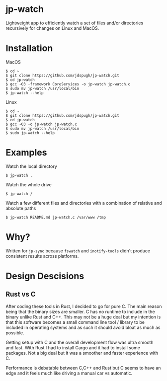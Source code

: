 # jp-watch

Lightweight app to efficiently watch a set of files and/or directories recursively for changes on Linux and MacOS.

# Installation

MacOS
```
$ cd ~
$ git clone https://github.com/jdspugh/jp-watch.git
$ cd jp-watch
$ gcc -O3 -framework CoreServices -o jp-watch jp-watch.c
$ sudo mv jp-watch /usr/local/bin
$ jp-watch --help
```

Linux
```
$ cd ~
$ git clone https://github.com/jdspugh/jp-watch.git
$ cd jp-watch
$ gcc -O3 -o jp-watch jp-watch.c
$ sudo mv jp-watch /usr/local/bin
$ sudo jp-watch --help
```

# Examples

Watch the local directory
```
$ jp-watch .
```

Watch the whole drive
```
$ jp-watch /
```

Watch a few different files and directories with a combination of relative and absolute paths
```
$ jp-watch README.md jp-watch.c /var/www /tmp
```

# Why?

Written for ```jp-sync``` because ```fswatch``` and ```inotify-tools``` didn't produce consistent results across platforms.

# Design Descisions

## Rust vs C

After coding these tools in Rust, I decided to go for pure C. The main reason being that the binary sizes are smaller. C has no runtime to include in the binary unlike Rust and C++. This may not be a huge deal but my intention is that this software becomes a small command line tool / library to be included in operating systems and as such it should avoid bloat as much as possible.

Getting setup with C and the overall development flow was ultra smooth and fast. With Rust I had to install Cargo and it had to install some packages. Not a big deal but it was a smoother and faster experience with C.

Performance is debatable between C,C++ and Rust but C seems to have an edge and it feels much like driving a manual car vs automatic.